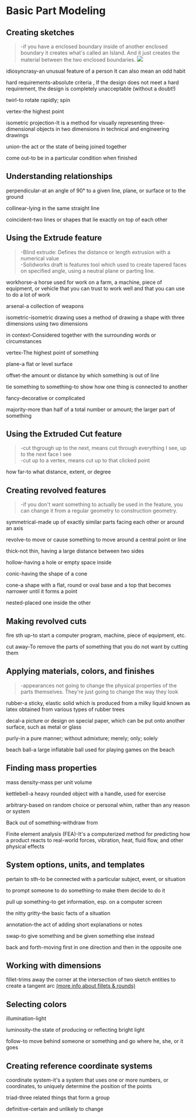 # Basic Part Modeling
## Creating sketches
>-if you have a enclosed boundary inside of another enclosed boundary it creates what's called an Island. And it just creates the material between the two enclosed boundaries.
![](https://user-images.githubusercontent.com/64577273/174044456-693d48bf-53f0-440b-9060-54c591483d35.png)

idiosyncrasy-an unusual feature of a person It can also mean an odd habit

hard requirements-absolute criteria , If the design does not meet a hard requirement, the design is completely unacceptable (without a doubt!)

twirl-to rotate rapidly; spin

vertex-the highest point

isometric projection-It is a method for visually representing three-dimensional objects in two dimensions in technical and engineering drawings

union-the act or the state of being joined together

come out-to be in a particular condition when finished
## Understanding relationships
perpendicular-at an angle of 90° to a given line, plane, or surface or to the ground

collinear-lying in the same straight line

coincident-two lines or shapes that lie exactly on top of each other
## Using the Extrude feature
>-Blind extrude: Defines the distance or length extrusion with a numerical value  
-Solidworks draft is features tool which used to create tapered faces on specified angle, using a neutral plane or parting line.

workhorse-a horse used for work on a farm, a machine, piece of equipment, or vehicle that you can trust to work well and that you can use to do a lot of work

arsenal-a collection of weapons

isometric-isometric drawing uses a method of drawing a shape with three dimensions using two dimensions

in context-Considered together with the surrounding words or circumstances

vertex-The highest point of something

plane-a flat or level surface

offset-the amount or distance by which something is out of line

tie something to something-to show how one thing is connected to another

fancy-decorative or complicated

majority-more than half of a total number or amount; the larger part of something
## Using the Extruded Cut feature
>-cut thgrough up to the next, means cut through everything I see, up to the next face I see  
-cut up to a vertex, means cut up to that clicked point

how far-to what distance, extent, or degree
## Creating revolved features
>-if you don't want something to actually be used in the feature, you can change it from a regular geometry to construction geometry.

symmetrical-made up of exactly similar parts facing each other or around an axis

revolve-to move or cause something to move around a central point or line

thick-not thin, having a large distance between two sides

hollow-having a hole or empty space inside

conic-having the shape of a cone

cone-a shape with a flat, round or oval base and a top that becomes narrower until it forms a point

nested-placed one inside the other
## Making revolved cuts
fire sth up-to start a computer program, machine, piece of equipment, etc.

cut away-To remove the parts of something that you do not want by cutting them
## Applying materials, colors, and finishes
>-appearances not going to change the physical properties of the parts themselves. They're just going to change the way they look

rubber-a sticky, elastic solid which is produced from a milky liquid known as latex obtained from various types of rubber trees

decal-a picture or design on special paper, which can be put onto another surface, such as metal or glass

purly-in a pure manner; without admixture; merely; only; solely

beach ball-a large inflatable ball used for playing games on the beach
## Finding mass properties
mass density-mass per unit volume

kettlebell-a heavy rounded object with a handle, used for exercise

arbitrary-based on random choice or personal whim, rather than any reason or system

Back out of something-withdraw from

Finite element analysis (FEA)-It's a computerized method for predicting how a product reacts to real-world forces, vibration, heat, fluid flow, and other physical effects
## System options, units, and templates
pertain to sth-to be connected with a particular subject, event, or situation

to prompt someone to do something-to make them decide to do it

pull up something-to get information, esp. on a computer screen

the nitty gritty-the basic facts of a situation

annotation-the act of adding short explanations or notes

swap-to give something and be given something else instead

back and forth-moving first in one direction and then in the opposite one
## Working with dimensions
fillet-trims away the corner at the intersection of two sketch entities to create a tangent arc [(more info about fillets & rounds)](https://knowledge.autodesk.com/support/autocad/learn-explore/caas/CloudHelp/cloudhelp/2019/ENU/AutoCAD-Core/files/GUID-357499AE-7EF5-4228-8DE9-7FA6A8F11C27-htm.html)
## Selecting colors
illumination-light

luminosity-the state of producing or reflecting bright light

follow-to move behind someone or something and go where he, she, or it goes
## Creating reference coordinate systems
coordinate system-it's a system that uses one or more numbers, or coordinates, to uniquely determine the position of the points

triad-three related things that form a group

definitive-certain and unlikely to change